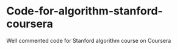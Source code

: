 # Code-for-algorithm-stanford-coursera
Well commented code for Stanford algorithm course on Coursera
